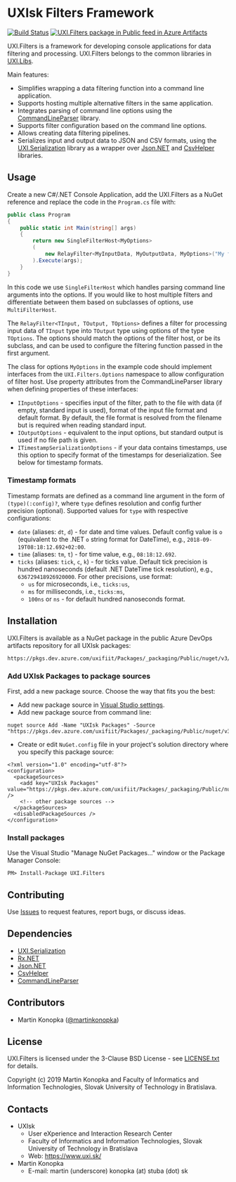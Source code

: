 # UXIsk Filters Framework
[![Build Status](https://dev.azure.com/uxifiit/UXI.Libs/_apis/build/status/uxifiit.Filters?branchName=master)](https://dev.azure.com/uxifiit/UXI.Libs/_build/latest?definitionId=5&branchName=master) [![UXI.Filters package in Public feed in Azure Artifacts](https://feeds.dev.azure.com/uxifiit/905a1e2c-1aff-45b3-bc72-dba43be0a133/_apis/public/Packaging/Feeds/990007cf-a847-406c-9fa5-dec22ee2ccdc/Packages/ef1fe12b-6fac-41f4-bceb-0d03621f757e/Badge)](https://dev.azure.com/uxifiit/Packages/_packaging?_a=package&feed=990007cf-a847-406c-9fa5-dec22ee2ccdc&package=ef1fe12b-6fac-41f4-bceb-0d03621f757e&preferRelease=true)

UXI.Filters is a framework for developing console applications for data filtering and processing. UXI.Filters belongs to the common libraries in [UXI.Libs](https://github.com/uxifiit/UXI.Libs).

Main features:
* Simplifies wrapping a data filtering function into a command line application.
* Supports hosting multiple alternative filters in the same application.
* Integrates parsing of command line options using the [CommandLineParser](https://github.com/commandlineparser/commandline) library.
* Supports filter configuration based on the command line options.
* Allows creating data filtering pipelines.
* Serializes input and output data to JSON and CSV formats, using the [UXI.Serialization](https://github.com/uxifiit/UXI.Libs) library as a wrapper over [Json.NET](https://github.com/JamesNK/Newtonsoft.Json) and [CsvHelper](https://github.com/JoshClose/CsvHelper) libraries.


## Usage

Create a new C#/.NET Console Application, add the UXI.Filters as a NuGet reference and replace the code in the `Program.cs` file with:

```csharp
public class Program 
{
    public static int Main(string[] args) 
    {
        return new SingleFilterHost<MyOptions>
        (
            new RelayFilter<MyInputData, MyOutputData, MyOptions>("My filter", (source, options, context) => MyFilterFunction(source, options))
        ).Execute(args);
    }
}
```

In this code we use `SingleFilterHost` which handles parsing command line arguments into the options.
If you would like to host multiple filters and differentiate between them based on subclasses of options, use `MultiFilterHost`. 

The `RelayFilter<TInput, TOutput, TOptions>` defines a filter for processing input data of `TInput` type into `TOutput` type using options of the type `TOptions`. The options should match the options of the filter host, or be its subclass, and can be used to configure the filtering function passed in the first argument.

The class for options `MyOptions` in the example code should implement interfaces from the `UXI.Filters.Options` namespace to allow configuration of filter host. Use property attributes from the CommandLineParser library when defining properties of these interfaces:
* `IInputOptions` - specifies input of the filter, path to the file with data (if empty, standard input is used), format of the input file format and default format. By default, the file format is resolved from the filename but is required when reading standard input.
* `IOutputOptions` - equivalent to the input options, but standard output is used if no file path is given.
* `ITimestampSerializationOptions` - if your data contains timestamps, use this option to specify format of the timestamps for deserialization. See below for timestamp formats.


### Timestamp formats

Timestamp formats are defined as a command line argument in the form of `(type)(:config)?`, where `type` defines resolution and config further precision (optional). Supported values for `type` with respective configurations:
* `date` (aliases: `dt`, `d`) - for date and time values. Default config value is `o` (equivalent to the .NET `o` string format for DateTime), e.g., `2018-09-19T08:18:12.692+02:00`.
* `time` (aliases: `tm`, `t`) - for time value, e.g., `08:18:12.692`.
* `ticks` (aliases: `tick`, `c`, `k`) - for ticks value. Default tick precision is hundred nanoseconds (default .NET DateTime tick resolution), e.g., `636729418926920000`. For other precisions, use format:
    * `us` for microseconds, i.e., `ticks:us`,
    * `ms` for milliseconds, i.e., `ticks:ms`,
    * `100ns` or `ns` - for default hundred nanoseconds format.  



## Installation

UXI.Filters is available as a NuGet package in the public Azure DevOps artifacts repository for all UXIsk packages:
```
https://pkgs.dev.azure.com/uxifiit/Packages/_packaging/Public/nuget/v3/index.json
```

### Add UXIsk Packages to package sources
First, add a new package source. Choose the way that fits you the best:
* Add new package source in [Visual Studio settings](https://docs.microsoft.com/en-us/azure/devops/artifacts/nuget/consume?view=azure-devops).
* Add new package source from command line:
```
nuget source Add -Name "UXIsk Packages" -Source "https://pkgs.dev.azure.com/uxifiit/Packages/_packaging/Public/nuget/v3/index.json"
```
* Create or edit `NuGet.config` file in your project's solution directory where you specify this package source:
```
<?xml version="1.0" encoding="utf-8"?>
<configuration>
  <packageSources>
    <add key="UXIsk Packages" value="https://pkgs.dev.azure.com/uxifiit/Packages/_packaging/Public/nuget/v3/index.json" />
    <!-- other package sources -->
  </packageSources>
  <disabledPackageSources />
</configuration>
```

### Install packages

Use the Visual Studio "Manage NuGet Packages..." window or the Package Manager Console:
```
PM> Install-Package UXI.Filters
```


## Contributing

Use [Issues](issues) to request features, report bugs, or discuss ideas.


## Dependencies

* [UXI.Serialization](https://github.com/uxifiit/UXI.Serialization)
* [Rx.NET](https://github.com/Reactive-Extensions/Rx.NET)
* [Json.NET](https://github.com/JamesNK/Newtonsoft.Json)
* [CsvHelper](https://github.com/JoshClose/CsvHelper)
* [CommandLineParser](https://github.com/commandlineparser/commandline)


## Contributors

* Martin Konopka ([@martinkonopka](https://github.com/martinkonopka))


## License

UXI.Filters is licensed under the 3-Clause BSD License - see [LICENSE.txt](LICENSE.txt) for details.

Copyright (c) 2019 Martin Konopka and Faculty of Informatics and Information Technologies, Slovak University of Technology in Bratislava.


## Contacts

* UXIsk
  * User eXperience and Interaction Research Center
  * Faculty of Informatics and Information Technologies, Slovak University of Technology in Bratislava
  * Web: https://www.uxi.sk/
* Martin Konopka
  * E-mail: martin (underscore) konopka (at) stuba (dot) sk
